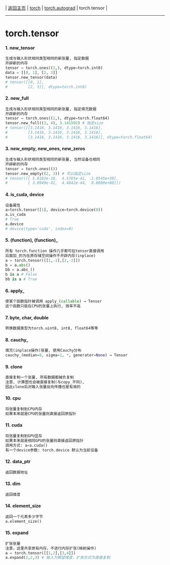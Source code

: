 | [返回主页](index.html) |  [torch](torch.html) | [torch.autograd](torch_autograd.html) | torch.tensor |

---



# torch.tensor

#### 1. new_tensor
```python
生成与输入形状相同类型相同的新张量, 指定数据
开辟新的内存
tensor = torch.ones((2,), dtype=torch.int8)
data = [[0, 1], [2, 3]]
tensor.new_tensor(data)
# tensor([[0, 1],
#         [2, 3]], dtype=torch.int8)
```

#### 2. new_full
```python
生成与输入形状相同类型相同的新张量, 指定填充数据
开辟新的内存
tensor = torch.ones((2,), dtype=torch.float64)
tensor.new_full((3, 4), 3.141592) # 指定size
# tensor([[3.1416, 3.1416, 3.1416, 3.1416],
#         [3.1416, 3.1416, 3.1416, 3.1416],
#         [3.1416, 3.1416, 3.1416, 3.1416]], dtype=torch.float64)
```

#### 3. new_empty, new_ones, new_zeros
```python
生成与输入形状相同类型相同的新张量, 当然设备也相同
开辟新的内存
tensor = torch.ones(())
tensor.new_empty((2, 3)) # 可以指定size
# tensor([[ 5.8182e-18,  4.5765e-41, -1.0545e+30],
#         [ 3.0949e-41,  4.4842e-44,  0.0000e+00]])
```

#### 4. is_cuda, device
```python
设备属性
a=torch.tensor([1], device=torch.device(0))
a.is_cuda
# True
a.device
# device(type='cuda', index=0)
```

#### 5. (function), (function)_
```python
所有 torch.function 操作几乎都可在tensor直接调用
后面加_的为在原存储空间操作不开辟内存(inplace)
a = torch.tensor([[1,-1],[2,-2]])
b = a.abs()
bb = a.abs_()
b is a # False
bb is a # True
```

#### 6. apply_
```python
使某个函数指针被调用 apply_(callable) → Tensor
这个函数只能在CPU的张量上执行, 效率不高
```

#### 7. byte, char, double
```python
转换数据类型为torch.uint8, int8, float64等等
```

#### 8. cauchy_
```python
填充(inplace操作)张量, 使用Cauchy分布
cauchy_(median=0, sigma=1, *, generator=None) → Tensor
```

#### 9. clone
```python
直接复制一个张量, 所有数据都被负复制
注意, 计算图也会被直接复制(与copy_不同),
因此clone后对输入张量反向传播也是有效的
```

#### 10. cpu
```python
将张量复制到CPU内存
如果本来就是CPU的张量则直接返回原指针
```

#### 11. cuda
```python
将张量复制到GPU显存
如果本来就是相同GPU的张量则直接返回原指针
调用方式: a=a.cuda()
有一个device参数: torch.device 默认为当前设备
```

#### 12. data_ptr
```python
返回数据地址
```

#### 13. dim
```python
返回维度
```

#### 14. element_size
```python
返回一个元素多少字节
a.element_size()
```

#### 15. expand
```python
扩张张量
注意，这里共享原有内存，不进行内存扩张(映射操作)
a = torch.tensor([[1,2],[3,4]])
a.expand(2,2,3) # 输入为期望维度，扩张方式为直接复制
```





